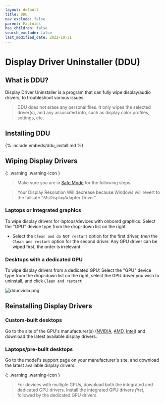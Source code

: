 ```yaml
---
layout: default
title: DDU
nav_exclude: false
parent: Factoids
has_children: false
search_exclude: false
last_modified_date: 2022-10-31
---
```


# Display Driver Uninstaller (DDU)

## What is DDU?
Display Driver Uninstaller is a program that can fully wipe display/audio drivers, to troubleshoot various issues.

> DDU does not erase any personal files. It only wipes the selected driver(s), and any associated info, such as display color profiles, settings, etc.

## Installing DDU
{% include embeds/ddu_install.md %}

## Wiping Display Drivers

{: .warning .warning-icon }
> Make sure you are in [Safe Mode](https://support.microsoft.com/en-us/help/12376/windows-10-start-your-pc-in-safe-mode) for the following steps.

>Your Display Resolution Will decrease because Windows will revert to the failsafe "MsDisplayAdapter Driver"

### Laptops or integrated graphics

To wipe display drivers for laptops/devices with onboard graphics: Select the "GPU" device type from the drop-down list on the right. 

* Select the `Clean and do NOT restart` option for the first driver, _then_ the `Clean and restart` option for the second driver. Any GPU driver can be wiped first, the order is irrelevant.

### Desktops with a dedicated GPU
To wipe display drivers from a dedicated GPU: Select the "GPU" device type from the drop-down list on the right, select the GPU driver you wish to uninstall, and click `Clean and restart`

![ddunvidia.png](/assets/factoids/dduvideo.png)

## Reinstalling Display Drivers
  
### Custom-built desktops
Go to the site of the GPU's manufacturer(s) ([NVIDIA](https://www.nvidia.com/Download/index.aspx), [AMD](https://www.amd.com/en/support), [Intel](https://www.intel.com/content/www/us/en/download-center/home.html)) and download the latest available display drivers.

### Laptops/pre-built desktops
Go to the model's support page on your manufacturer's site, and download the latest available display drivers.

{: .warning .warning-icon }
> For devices with multiple GPUs, download both the integrated and dedicated GPU drivers. Install the integrated GPU drivers _first_, followed by the dedicated GPU drivers.
